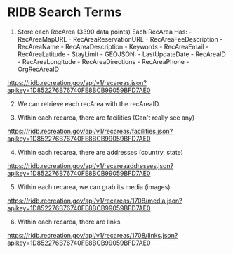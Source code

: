# RIDB Search Terms 

1. Store each RecArea (3390 data points)
    Each RecArea Has:
        - RecAreaMapURL
        - RecAreaReservationURL
        - RecAreaFeeDescription
        - RecAreaName
        - RecAreaDescription
        - Keywords
        - RecAreaEmail
        - RecAreaLatitude
        - StayLimit
        - GEOJSON:
        - LastUpdateDate
        - RecAreaID
        - RecAreaLongitude
        - RecAreaDirections
        - RecAreaPhone
        - OrgRecAreaID


<https://ridb.recreation.gov/api/v1/recareas.json?apikey=1D852276B76740FE8BCB99059BFD7AE0>

2. We can retrieve each recArea with the recAreaID.

3. Within each recarea, there are facilities (Can't really see any)

<https://ridb.recreation.gov/api/v1/recareas/facilities.json?apikey=1D852276B76740FE8BCB99059BFD7AE0>

4. Within each recarea, there are addresses (country, state)

<https://ridb.recreation.gov/api/v1/recareaaddresses.json?apikey=1D852276B76740FE8BCB99059BFD7AE0>

5. Within each recarea, we can grab its media (images)

<https://ridb.recreation.gov/api/v1/recareas/1708/media.json?apikey=1D852276B76740FE8BCB99059BFD7AE0>

6. Within each recarea, there are links

<https://ridb.recreation.gov/api/v1/recareas/1708/links.json?apikey=1D852276B76740FE8BCB99059BFD7AE0>

